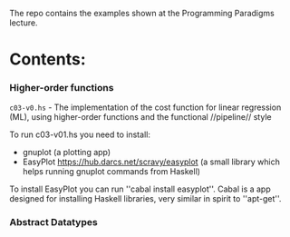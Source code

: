 The repo contains the examples shown at the Programming Paradigms lecture.

# Contents:

### Higher-order functions ###
```c03-v0.hs``` - The implementation of the cost function for linear regression (ML), using higher-order functions and the functional //pipeline// style 
  
To run c03-v01.hs you need to install:
  - gnuplot (a plotting app)
  - EasyPlot https://hub.darcs.net/scravy/easyplot (a small library which helps running gnuplot commands from Haskell)
  
To install EasyPlot you can run ''cabal install easyplot''. Cabal is a app designed for installing Haskell libraries, very similar in spirit to ''apt-get''.

### Abstract Datatypes ###
